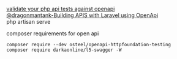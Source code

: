 [validate your php api tests against openapi]([https://laravel.io/articles/validate-your-php-api-tests-against-openapi-definitions-a-laravel-example)          
[@dragonmantank-Building APIS with Laravel using OpenApi](https://www.youtube.com/watch?v=xexLvQqAhiA&ab_channel=LaraconEU)    
php artisan serve     


composer requirements for open api      
```
composer require --dev osteel/openapi-httpfoundation-testing
composer require darkaonline/l5-swagger -W
```
